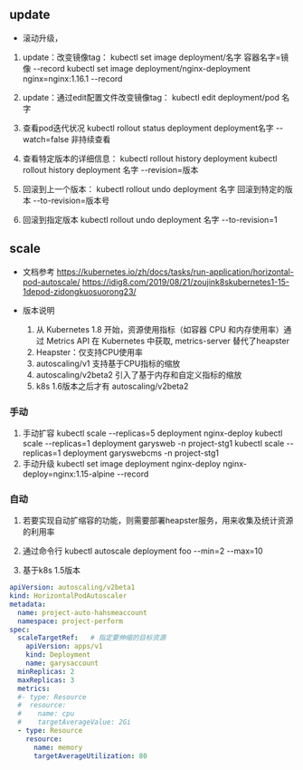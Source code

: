 ## update
- 滚动升级，
1. update：改变镜像tag：
  kubectl set image deployment/名字 容器名字=镜像 --record
  kubectl set image deployment/nginx-deployment nginx=nginx:1.16.1 --record
  
2. update：通过edit配置文件改变镜像tag：
  kubectl edit deployment/pod 名字

3. 查看pod迭代状况
kubectl rollout status deployment deployment名字
--watch=false 非持续查看

4. 查看特定版本的详细信息：
  kubectl rollout history deployment
  kubectl rollout history deployment 名字 --revision=版本

5. 回滚到上一个版本：
  kubectl rollout undo deployment 名字
  回滚到特定的版本 --to-revision=版本号

6. 回滚到指定版本
kubectl rollout undo deployment 名字 --to-revision=1

## scale
- 文档参考
https://kubernetes.io/zh/docs/tasks/run-application/horizontal-pod-autoscale/
https://idig8.com/2019/08/21/zoujink8skubernetes1-15-1depod-zidongkuosuorong23/

-   版本说明
    1. 从 Kubernetes 1.8 开始，资源使用指标（如容器 CPU 和内存使用率）通过 Metrics API 在 Kubernetes 中获取, metrics-server 替代了heapster
    2.  Heapster：仅支持CPU使用率
    3. autoscaling/v1 支持基于CPU指标的缩放
    4. autoscaling/v2beta2 引入了基于内存和自定义指标的缩放 
    5. k8s 1.6版本之后才有 autoscaling/v2beta2

### 手动
1. 手动扩容
kubectl scale --replicas=5 deployment nginx-deploy
kubectl scale --replicas=1 deployment garysweb -n project-stg1
kubectl scale --replicas=1 deployment garyswebcms -n project-stg1
2. 手动升级
kubectl set image deployment nginx-deploy nginx-deploy=nginx:1.15-alpine --record

### 自动
1. 若要实现自动扩缩容的功能，则需要部署heapster服务，用来收集及统计资源的利用率
2. 通过命令行
kubectl autoscale deployment foo --min=2 --max=10

3. 基于k8s 1.5版本
```yaml
apiVersion: autoscaling/v2beta1
kind: HorizontalPodAutoscaler
metadata:
  name: project-auto-hahsmeaccount
  namespace: project-perform
spec:
  scaleTargetRef:   # 指定要伸缩的目标资源
    apiVersion: apps/v1
    kind: Deployment
    name: garysaccount
  minReplicas: 2
  maxReplicas: 3
  metrics:
  #- type: Resource
  #  resource:
  #    name: cpu
  #    targetAverageValue: 2Gi
  - type: Resource
    resource:
      name: memory
      targetAverageUtilization: 80
```